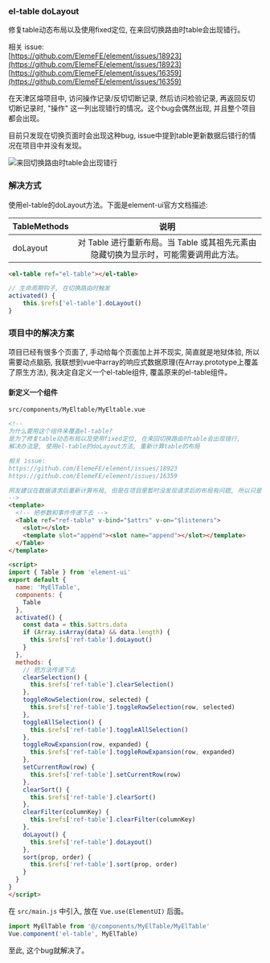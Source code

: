 ### el-table doLayout

修复table动态布局以及使用fixed定位, 在来回切换路由时table会出现错行。

相关 issue:  
[https://github.com/ElemeFE/element/issues/18923](https://github.com/ElemeFE/element/issues/18923)  
[https://github.com/ElemeFE/element/issues/16359](https://github.com/ElemeFE/element/issues/16359) 

在天津区熔项目中, 访问操作记录/反切切断记录, 然后访问检验记录, 再返回反切切断记录时, "操作" 这一列出现错行的情况。这个bug会偶然出现, 并且整个项目都会出现。

目前只发现在切换页面时会出现这种bug, issue中提到table更新数据后错行的情况在项目中并没有发现。

![来回切换路由时table会出现错行](/guide/eltable-dolayout/bug-wrongline.png)

### 解决方式

使用el-table的doLayout方法。下面是element-ui官方文档描述:

| TableMethods        | 说明           |
| ------------- |:-------------:|
| doLayout      | 对 Table 进行重新布局。当 Table 或其祖先元素由隐藏切换为显示时，可能需要调用此方法。  |

```html
<el-table ref="el-table"></el-table>
```
```js
// 生命周期钩子, 在切换路由时触发
activated() {
    this.$refs['el-table'].doLayout()
}
```

### 项目中的解决方案

项目已经有很多个页面了, 手动给每个页面加上并不现实, 简直就是地狱体验, 所以需要动点脑筋, 我联想到vue中array的响应式数据原理(在Array.prototype上覆盖了原生方法), 我决定自定义一个el-table组件, 覆盖原来的el-table组件。

#### 新定义一个组件

`src/components/MyEltable/MyEltable.vue`

```html
<!--
为什么要用这个组件来覆盖el-table?
是为了修复table动态布局以及使用fixed定位, 在来回切换路由时table会出现错行,
解决办法是, 使用el-table的doLayout方法, 重新计算table的布局

相关 issue:
https://github.com/ElemeFE/element/issues/18923
https://github.com/ElemeFE/element/issues/16359

网友建议在数据请求后重新计算布局, 但是在项目里暂时没发现请求后的布局有问题, 所以只是在路由切换时重新计算布局
-->
<template>
  <!-- 把参数和事件传递下去 -->
  <Table ref="ref-table" v-bind="$attrs" v-on="$listeners">
    <slot></slot>
    <template slot="append"><slot name="append"></slot></template>
  </Table>
</template>

<script>
import { Table } from 'element-ui'
export default {
  name: 'MyElTable',
  components: {
    Table
  },
  activated() {
    const data = this.$attrs.data
    if (Array.isArray(data) && data.length) {
      this.$refs['ref-table'].doLayout()
    }
  },
  methods: {
    // 把方法传递下去
    clearSelection() {
      this.$refs['ref-table'].clearSelection()
    },
    toggleRowSelection(row, selected) {
      this.$refs['ref-table'].toggleRowSelection(row, selected)
    },
    toggleAllSelection() {
      this.$refs['ref-table'].toggleAllSelection()
    },
    toggleRowExpansion(row, expanded) {
      this.$refs['ref-table'].toggleRowExpansion(row, expanded)
    },
    setCurrentRow(row) {
      this.$refs['ref-table'].setCurrentRow(row)
    },
    clearSort() {
      this.$refs['ref-table'].clearSort()
    },
    clearFilter(columnKey) {
      this.$refs['ref-table'].clearFilter(columnKey)
    },
    doLayout() {
      this.$refs['ref-table'].doLayout()
    },
    sort(prop, order) {
      this.$refs['ref-table'].sort(prop, order)
    }
  }
}
</script>
```

在 `src/main.js` 中引入, 放在 `Vue.use(ElementUI)` 后面。

```js
import MyElTable from '@/components/MyElTable/MyElTable'
Vue.component('el-table', MyElTable)
```

至此, 这个bug就解决了。




